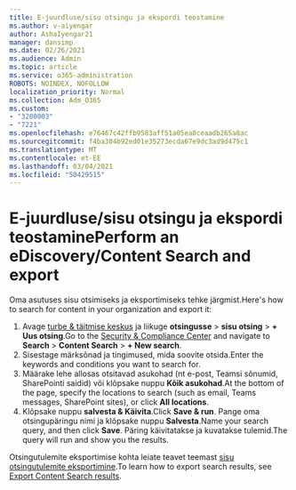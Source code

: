```yaml
---
title: E-juurdluse/sisu otsingu ja ekspordi teostamine
ms.author: v-aiyengar
author: AshaIyengar21
manager: dansimp
ms.date: 02/26/2021
ms.audience: Admin
ms.topic: article
ms.service: o365-administration
ROBOTS: NOINDEX, NOFOLLOW
localization_priority: Normal
ms.collection: Adm_O365
ms.custom:
- "3200003"
- "7221"
ms.openlocfilehash: e76467c42ffb9583aff51a05ea8ceaadb265a8ac
ms.sourcegitcommit: f4ba304b92ed01e35273ecda67e9dc3ad9d475c1
ms.translationtype: MT
ms.contentlocale: et-EE
ms.lasthandoff: 03/04/2021
ms.locfileid: "50429515"
---
```

# <a name="perform-an-ediscoverycontent-search-and-export"></a><span data-ttu-id="72ad4-102">E-juurdluse/sisu otsingu ja ekspordi teostamine</span><span class="sxs-lookup"><span data-stu-id="72ad4-102">Perform an eDiscovery/Content Search and export</span></span>

<span data-ttu-id="72ad4-103">Oma asutuses sisu otsimiseks ja eksportimiseks tehke järgmist.</span><span class="sxs-lookup"><span data-stu-id="72ad4-103">Here's how to search for content in your organization and export it:</span></span>

1. <span data-ttu-id="72ad4-104">Avage [turbe & täitmise keskus](https://go.microsoft.com/fwlink/?linkid=2086958) ja liikuge **otsingusse**  >  **sisu otsing**  >  **+ Uus otsing**.</span><span class="sxs-lookup"><span data-stu-id="72ad4-104">Go to the [Security & Compliance Center](https://go.microsoft.com/fwlink/?linkid=2086958) and navigate to **Search** > **Content Search** > **+ New search**.</span></span>
1. <span data-ttu-id="72ad4-105">Sisestage märksõnad ja tingimused, mida soovite otsida.</span><span class="sxs-lookup"><span data-stu-id="72ad4-105">Enter the keywords and conditions you want to search for.</span></span>
1. <span data-ttu-id="72ad4-106">Määrake lehe allosas otsitavad asukohad (nt e-post, Teamsi sõnumid, SharePointi saidid) või klõpsake nuppu **Kõik asukohad**.</span><span class="sxs-lookup"><span data-stu-id="72ad4-106">At the bottom of the page, specify the locations to search (such as email, Teams messages, SharePoint sites), or click **All locations**.</span></span>
1. <span data-ttu-id="72ad4-107">Klõpsake nuppu **salvesta & Käivita**.</span><span class="sxs-lookup"><span data-stu-id="72ad4-107">Click **Save & run**.</span></span> <span data-ttu-id="72ad4-108">Pange oma otsingupäringu nimi ja klõpsake nuppu **Salvesta**.</span><span class="sxs-lookup"><span data-stu-id="72ad4-108">Name your search query, and then click **Save**.</span></span> <span data-ttu-id="72ad4-109">Päring käivitatakse ja kuvatakse tulemid.</span><span class="sxs-lookup"><span data-stu-id="72ad4-109">The query will run and show you the results.</span></span>

<span data-ttu-id="72ad4-110">Otsingutulemite eksportimise kohta leiate teavet teemast [sisu otsingutulemite eksportimine](https://go.microsoft.com/fwlink/?linkid=2102118).</span><span class="sxs-lookup"><span data-stu-id="72ad4-110">To learn how to export search results, see [Export Content Search results](https://go.microsoft.com/fwlink/?linkid=2102118).</span></span>

